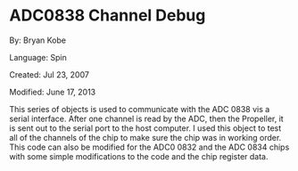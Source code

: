 # ADC0838 Channel Debug

By: Bryan Kobe

Language: Spin

Created: Jul 23, 2007

Modified: June 17, 2013

This series of objects is used to communicate with the ADC 0838 vis a serial interface. After one channel is read by the ADC, then the Propeller, it is sent out to the serial port to the host computer. I used this object to test all of the channels of the chip to make sure the chip was in working order. This code can also be modified for the ADC0 0832 and the ADC 0834 chips with some simple modifications to the code and the chip register data.
